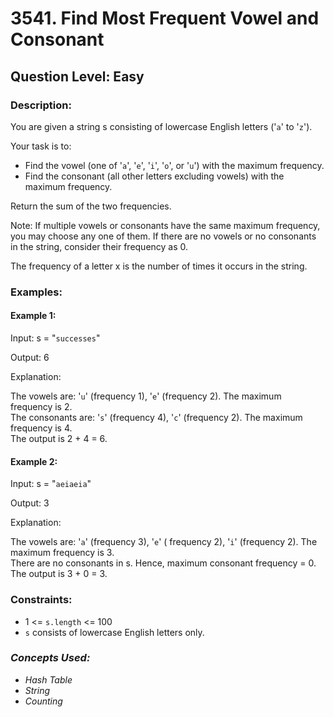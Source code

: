 # 3541. Find Most Frequent Vowel and Consonant
## Question Level: Easy
### Description:
You are given a string s consisting of lowercase English letters ('`a`' to '`z`').

Your task is to:
- Find the vowel (one of '`a`', '`e`', '`i`', '`o`', or '`u`') with the maximum frequency.
- Find the consonant (all other letters excluding vowels) with the maximum frequency.

Return the sum of the two frequencies.

Note: If multiple vowels or consonants have the same maximum frequency, you may choose any one of them. If there are no vowels or no consonants in the string, consider their frequency as 0.

The frequency of a letter x is the number of times it occurs in the string.

### Examples:
#### Example 1:

Input: s = "`successes`"

Output: 6

Explanation:

The vowels are: '`u`' (frequency 1), '`e`' (frequency 2). The maximum frequency is 2.  
The consonants are: '`s`' (frequency 4), '`c`' (frequency 2). The maximum frequency is 4.  
The output is 2 + 4 = 6.  
#### Example 2:

Input: s = "`aeiaeia`"

Output: 3

Explanation:

The vowels are: '`a`' (frequency 3), '`e`' ( frequency 2), '`i`' (frequency 2). The maximum frequency is 3.  
There are no consonants in s. Hence, maximum consonant frequency = 0.  
The output is 3 + 0 = 3.  

### Constraints:

- 1 <= `s.length` <= 100
- `s` consists of lowercase English letters only.

### <i>Concepts Used:
- Hash Table
- String
- Counting
</i>